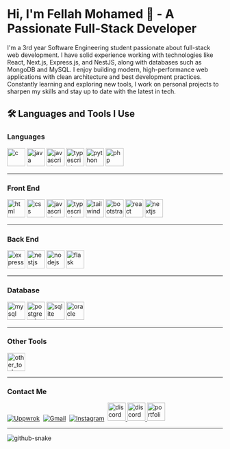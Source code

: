 <h1>Hi, I'm Fellah Mohamed 👋 - A Passionate Full-Stack Developer</h1>
<p>I'm a 3rd year Software Engineering student passionate about full-stack web development. I have solid experience working with technologies like React, Next.js, Express.js, and NestJS, along with databases such as MongoDB and MySQL. I enjoy building modern, high-performance web applications with clean architecture and best development practices. Constantly learning and exploring new tools, I work on personal projects to sharpen my skills and stay up to date with the latest in tech.</p>
<h2>🛠️ Languages and Tools I Use</h2>



<h3> Languages </h3> 
<p>
  <img src="https://skillicons.dev/icons?i=c" alt="c" width="42" height="42" />
  <img src="https://skillicons.dev/icons?i=java" alt="java" width="42" height="42" />
  <img src="https://skillicons.dev/icons?i=js" alt="javascript" width="42" height="42" />
  <img src="https://skillicons.dev/icons?i=ts" alt="typescript" width="42" height="42" />
  <img src="https://skillicons.dev/icons?i=python" alt="python" width="42" height="42" />
  <img src="https://skillicons.dev/icons?i=php" alt="php" width="42" height="42" />
</p>
<hr>

<h3> Front End </h3> 
<p>
  <img src="https://skillicons.dev/icons?i=html" alt="html" width="42" height="42" />
  <img src="https://skillicons.dev/icons?i=css" alt="css" width="42" height="42" />
  <img src="https://skillicons.dev/icons?i=js" alt="javascript" width="42" height="42" />
  <img src="https://skillicons.dev/icons?i=ts" alt="typescript" width="42" height="42" />
  <img src="https://skillicons.dev/icons?i=tailwind" alt="tailwind" width="42" height="42" />
  <img src="https://skillicons.dev/icons?i=bootstrap" alt="bootstrap" width="42" height="42" />
  <img src="https://skillicons.dev/icons?i=react" alt="react" width="42" height="42" />
  <img src="https://skillicons.dev/icons?i=next" alt="nextjs" width="42" height="42" />
</p>

<hr>



<h3> Back End </h3>
<p>
  <img src="https://skillicons.dev/icons?i=expressjs" alt="express" width="42" height="42" />
  <img src="https://skillicons.dev/icons?i=nestjs" alt="nestjs" width="42" height="42" />
  <img src="https://skillicons.dev/icons?i=nodejs" alt="nodejs" width="42" height="42" />
  <img src="https://skillicons.dev/icons?i=flask" alt="flask" width="42" height="42" />
</p>

<hr>



<h3> Database </h3> 
<p>
  <img src="https://skillicons.dev/icons?i=mysql" alt="mysql" width="42" height="42" />
  <img src="https://skillicons.dev/icons?i=postgresql" alt="postgresql" width="42" height="42" />
  <img src="https://skillicons.dev/icons?i=sqlite" alt="sqlite" width="42" height="42" />
  <img src="https://www.svgrepo.com/show/303303/oracle-6-logo.svg" alt="oracle" width="42" height="42" />
</p>

<hr>

<h3> Other Tools </h3> 
<p>
  <img src="https://skillicons.dev/icons?i=eclipse,vscode,git,prisma,vercel,postman,powershell" alt="other_tools" width="42" height="42" />
</p>


<hr>
<h3> Contact Me </h3>

   
  [![Uppwrok](https://img.icons8.com/?size=50&id=HKdmFbFm7xQV&format=png&color=000000)](https://www.upwork.com/freelancers/~0162ac80466bc23f26)&nbsp;
  [![Gmail](https://img.icons8.com/?size=50&id=P7UIlhbpWzZm&format=png&color=000000)](mailto:mohdev2025@gmail.com)&nbsp;
  [![Instagram](https://skillicons.dev/icons?i=instagram)](https://www.instagram.com/mouh_flh)&nbsp;
   <a href="https://discord.com/users/1022462442917343282" target="_blanck"> 
   <img src="https://skillicons.dev/icons?i=discord" alt="discord" width="42" height="42"/>
   <a/> 
   <a href="https://www.facebook.com/profile.php?id=61576388386961" target="_blanck">                                                                                                                                      <img src="https://upload.wikimedia.org/wikipedia/commons/c/cd/Facebook_logo_%28square%29.png" alt="discord" width="42" height="42"/> 
   <a/>
   <a href="https://fellah-mohamed.vercel.app" target="_blanck"> 
   <img src="https://encrypted-tbn0.gstatic.com/images?q=tbn:ANd9GcS23zc5LswrrOl23-2tDErz8lzXeK1T-jr8wg&s" alt="portfolio" width="42" height="42"/>
   <a/>  

<hr>
<picture>
  <source media="(prefers-color-scheme: dark)" srcset="https://raw.githubusercontent.com/tobiasmeyhoefer/tobiasmeyhoefer/output/github-snake-dark.svg" />
  <source media="(prefers-color-scheme: light)" srcset="https://raw.githubusercontent.com/tobiasmeyhoefer/tobiasmeyhoefer/output/github-snake.svg" />
  <img alt="github-snake" src="https://raw.githubusercontent.com/tobiasmeyhoefer/tobiasmeyhoefer/output/github-snake.svg" />
</picture>

